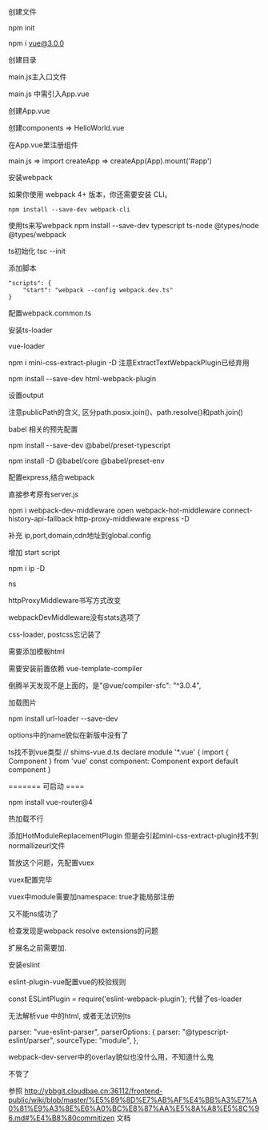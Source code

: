 创建文件

npm init

npm i vue@3.0.0

创建目录

main.js主入口文件

main.js 中需引入App.vue

创建App.vue

创建components => HelloWorld.vue

在App.vue里注册组件

main.js => import createApp => createApp(App).mount('#app')

安装webpack

如果你使用 webpack 4+ 版本，你还需要安装 CLI。

```
npm install --save-dev webpack-cli
```


使用ts来写webpack
npm install --save-dev typescript ts-node @types/node @types/webpack

ts初始化
tsc --init

添加脚本

```
"scripts": {
    "start": "webpack --config webpack.dev.ts"
}
```

配置webpack.common.ts

安装ts-loader

vue-loader


npm i mini-css-extract-plugin -D
注意ExtractTextWebpackPlugin已经弃用

npm install --save-dev html-webpack-plugin

设置output

注意publicPath的含义, 区分path.posix.join()、path.resolve()和path.join()

babel 相关的预先配置

npm install --save-dev @babel/preset-typescript

npm install -D @babel/core @babel/preset-env

配置express,结合webpack

直接参考原有server.js

 npm i webpack-dev-middleware open webpack-hot-middleware connect-history-api-fallback http-proxy-middleware express -D

 补充 ip,port,domain,cdn地址到global.config

增加 start script

npm i ip -D

ns

httpProxyMiddleware书写方式改变

webpackDevMiddleware没有stats选项了

css-loader, postcss忘记装了

需要添加模板html

需要安装前置依赖 vue-template-compiler

倒腾半天发现不是上面的，是"@vue/compiler-sfc": "^3.0.4",

加载图片 

npm install url-loader --save-dev 

options中的name貌似在新版中没有了


ts找不到vue类型
// shims-vue.d.ts
declare module '*.vue' {
  import { Component } from 'vue'
  const component: Component
  export default component
}

======= 可启动 ====

npm install vue-router@4

热加载不行

添加HotModuleReplacementPlugin 但是会引起mini-css-extract-plugin找不到normallizeurl文件

暂放这个问题，先配置vuex

vuex配置完毕

vuex中module需要加namespace: true才能局部注册

又不能ns成功了

检查发现是webpack resolve extensions的问题

扩展名之前需要加.

安装eslint

eslint-plugin-vue配置vue的校验规则

const ESLintPlugin = require('eslint-webpack-plugin'); 
代替了es-loader

无法解析vue 中的html, 或者无法识别ts

  parser: "vue-eslint-parser",
    parserOptions: {
        parser: "@typescript-eslint/parser",
        sourceType: "module",
    },

webpack-dev-server中的overlay貌似也没什么用，不知道什么鬼

不管了

参照 http://ybbgit.cloudbae.cn:36112/frontend-public/wiki/blob/master/%E5%89%8D%E7%AB%AF%E4%BB%A3%E7%A0%81%E9%A3%8E%E6%A0%BC%E8%87%AA%E5%8A%A8%E5%8C%96.md#%E4%B8%80commitizen 文档





